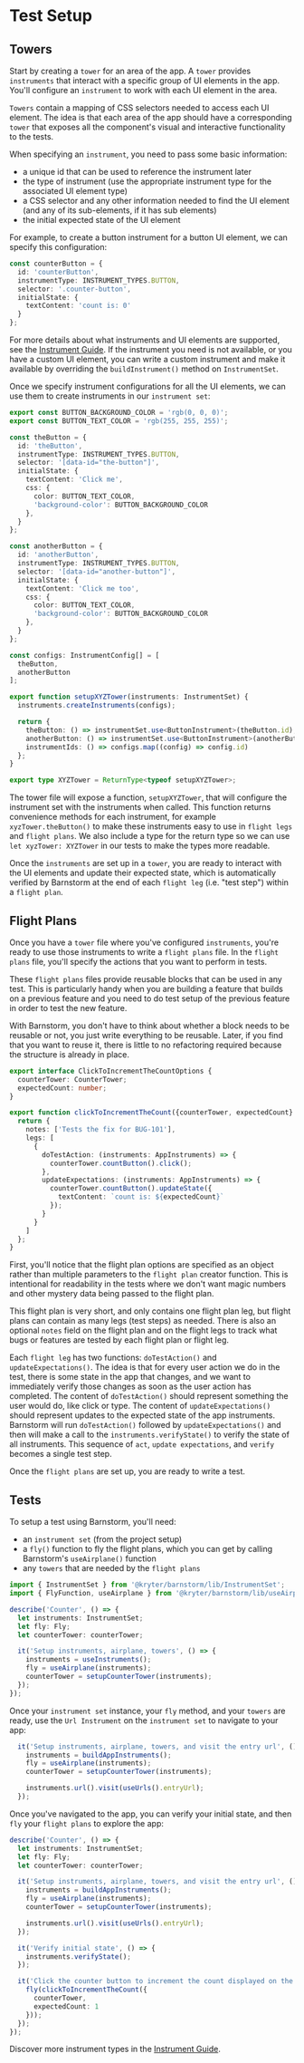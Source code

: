 # Test Setup

## Towers

Start by creating a `tower` for an area of the app.  A `tower` provides `instruments` that interact with a specific group of UI elements in the app.  You'll configure an `instrument` to work with each UI element in the area.

`Towers` contain a mapping of CSS selectors needed to access each UI element.  The idea is that each area of the app should have a corresponding `tower` that exposes all the component's visual and interactive functionality to the tests.

When specifying an `instrument`, you need to pass some basic information:

* a unique id that can be used to reference the instrument later
* the type of instrument (use the appropriate instrument type for the associated UI element type)
* a CSS selector and any other information needed to find the UI element (and any of its sub-elements, if it has sub elements)
* the initial expected state of the UI element

For example, to create a button instrument for a button UI element, we can specify this configuration:

```typescript
const counterButton = {
  id: 'counterButton',
  instrumentType: INSTRUMENT_TYPES.BUTTON,
  selector: '.counter-button',
  initialState: {
    textContent: 'count is: 0'
  }
};
```

For more details about what instruments and UI elements are supported, see the [Instrument Guide](./instrument-guide.md).  If the instrument you need is not available, or you have a custom UI element, you can write a custom instrument and make it available by overriding the `buildInstrument()` method on `InstrumentSet`.

Once we specify instrument configurations for all the UI elements, we can use them to create instruments in our `instrument set`:

```typescript
export const BUTTON_BACKGROUND_COLOR = 'rgb(0, 0, 0)';
export const BUTTON_TEXT_COLOR = 'rgb(255, 255, 255)';

const theButton = {
  id: 'theButton',
  instrumentType: INSTRUMENT_TYPES.BUTTON,
  selector: '[data-id="the-button"]',
  initialState: {
    textContent: 'Click me',
    css: {
      color: BUTTON_TEXT_COLOR,
      'background-color': BUTTON_BACKGROUND_COLOR
    },
  }
};

const anotherButton = {
  id: 'anotherButton',
  instrumentType: INSTRUMENT_TYPES.BUTTON,
  selector: '[data-id="another-button"]',
  initialState: {
    textContent: 'Click me too',
    css: {
      color: BUTTON_TEXT_COLOR,
      'background-color': BUTTON_BACKGROUND_COLOR
    },
  }
};

const configs: InstrumentConfig[] = [
  theButton,
  anotherButton
];

export function setupXYZTower(instruments: InstrumentSet) {
  instruments.createInstruments(configs);

  return {
    theButton: () => instrumentSet.use<ButtonInstrument>(theButton.id),
    anotherButton: () => instrumentSet.use<ButtonInstrument>(anotherButton.id),
    instrumentIds: () => configs.map((config) => config.id)
  };
}

export type XYZTower = ReturnType<typeof setupXYZTower>;
```

The tower file will expose a function, `setupXYZTower`, that will configure the instrument set with the instruments when called.  This function returns convenience methods for each instrument, for example `xyzTower.theButton()` to make these instruments easy to use in `flight legs` and `flight plans`.  We also include a type for the return type so we can use `let xyzTower: XYZTower` in our tests to make the types more readable.

Once the `instruments` are set up in a `tower`, you are ready to interact with the UI elements and update their expected state, which is automatically verified by Barnstorm at the end of each `flight leg` (i.e. "test step") within a `flight plan`.

## Flight Plans

Once you have a `tower` file where you've configured `instruments`, you're ready to use those instruments to write a `flight plans` file.  In the `flight plans` file, you'll specify the actions that you want to perform in tests.

These `flight plans` files provide reusable blocks that can be used in any test.  This is particularly handy when you are building a feature that builds on a previous feature and you need to do test setup of the previous feature in order to test the new feature.

With Barnstorm, you don't have to think about whether a block needs to be reusable or not, you just write everything to be reusable.  Later, if you find that you want to reuse it, there is little to no refactoring required because the structure is already in place.

```typescript
export interface ClickToIncrementTheCountOptions {
  counterTower: CounterTower;
  expectedCount: number;
}

export function clickToIncrementTheCount({counterTower, expectedCount}: ClickToIncrementTheCountOptions): FlightPlan {
  return {
    notes: ['Tests the fix for BUG-101'],
    legs: [
      {
        doTestAction: (instruments: AppInstruments) => {
          counterTower.countButton().click();
        },
        updateExpectations: (instruments: AppInstruments) => {
          counterTower.countButton().updateState({
            textContent: `count is: ${expectedCount}`
          });
        }
      }
    ]
  };
}
```

First, you'll notice that the flight plan options are specified as an object rather than multiple parameters to the `flight plan` creator function.  This is intentional for readability in the tests where we don't want magic numbers and other mystery data being passed to the flight plan.

This flight plan is very short, and only contains one flight plan leg, but flight plans can contain as many legs (test steps) as needed.  There is also an optional `notes` field on the flight plan and on the flight legs to track what bugs or features are tested by each flight plan or flight leg.

Each `flight leg` has two functions: `doTestAction()` and `updateExpectations()`.  The idea is that for every user action we do in the test, there is some state in the app that changes, and we want to immediately verify those changes as soon as the user action has completed.  The content of `doTestAction()` should represent something the user would do, like click or type.  The content of `updateExpectations()` should represent updates to the expected state of the app instruments.  Barnstorm will run `doTestAction()` followed by `updateExpectations()` and then will make a call to the `instruments.verifyState()` to verify the state of all instruments.  This sequence of `act`, `update expectations`, and `verify` becomes a single test step.

Once the `flight plans` are set up, you are ready to write a test.

## Tests

To setup a test using Barnstorm, you'll need:

* an `instrument set` (from the project setup)
* a `fly()` function to fly the flight plans, which you can get by calling Barnstorm's `useAirplane()` function
* any `towers` that are needed by the `flight plans`

```typescript
import { InstrumentSet } from '@kryter/barnstorm/lib/InstrumentSet';
import { FlyFunction, useAirplane } from '@kryter/barnstorm/lib/useAirplane';

describe('Counter', () => {
  let instruments: InstrumentSet;
  let fly: Fly;
  let counterTower: counterTower;

  it('Setup instruments, airplane, towers', () => {
    instruments = useInstruments();
    fly = useAirplane(instruments);
    counterTower = setupCounterTower(instruments);
  });
});
```

Once your `instrument set` instance, your `fly` method, and your `towers` are ready, use the `Url Instrument` on the `instrument set` to navigate to your app:

```typescript
  it('Setup instruments, airplane, towers, and visit the entry url', () => {
    instruments = buildAppInstruments();
    fly = useAirplane(instruments);
    counterTower = setupCounterTower(instruments);

    instruments.url().visit(useUrls().entryUrl);
  });
```

Once you've navigated to the app, you can verify your initial state, and then `fly` your `flight plans` to explore the app:

```typescript
describe('Counter', () => {
  let instruments: InstrumentSet;
  let fly: Fly;
  let counterTower: counterTower;

  it('Setup instruments, airplane, towers, and visit the entry url', () => {
    instruments = buildAppInstruments();
    fly = useAirplane(instruments);
    counterTower = setupCounterTower(instruments);

    instruments.url().visit(useUrls().entryUrl);
  });

  it('Verify initial state', () => {
    instruments.verifyState();
  });

  it('Click the counter button to increment the count displayed on the button', () => {
    fly(clickToIncrementTheCount({
      counterTower,
      expectedCount: 1
    }));
  });
});
```

Discover more instrument types in the [Instrument Guide](./instrument-guide.md).
